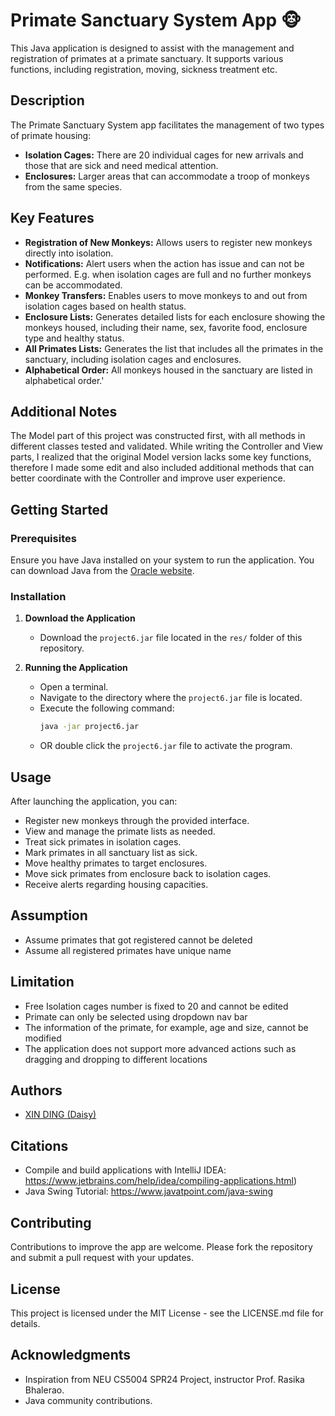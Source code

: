 # Primate Sanctuary System App 🐵

This Java application is designed to assist with the management and registration of primates at a primate sanctuary. It supports various functions, including registration, moving, sickness treatment etc.

## Description

The Primate Sanctuary System app facilitates the management of two types of primate housing:
- **Isolation Cages:** There are 20 individual cages for new arrivals and those that are sick and need medical attention.
- **Enclosures:** Larger areas that can accommodate a troop of monkeys from the same species.

## Key Features

- **Registration of New Monkeys:** Allows users to register new monkeys directly into isolation.
- **Notifications:** Alert users when the action has issue and can not be performed. E.g. when isolation cages are full and no further monkeys can be accommodated.
- **Monkey Transfers:** Enables users to move monkeys to and out from isolation cages based on health status.
- **Enclosure Lists:** Generates detailed lists for each enclosure showing the monkeys housed, including their name, sex, favorite food, enclosure type and healthy status.
- **All Primates Lists:** Generates the list that includes all the primates in the sanctuary, including isolation cages and enclosures.
- **Alphabetical Order:** All monkeys housed in the sanctuary are listed in alphabetical order.'

## Additional Notes

The Model part of this project was constructed first, with all methods in different classes tested and validated. While writing the Controller and View parts, I realized that the original Model version lacks some key functions, therefore I made some edit and also included additional methods that can better coordinate with the Controller and improve user experience.

## Getting Started

### Prerequisites

Ensure you have Java installed on your system to run the application. You can download Java from the [Oracle website](https://www.oracle.com/java/technologies/javase-jdk11-downloads.html).

### Installation

1. **Download the Application**
   - Download the `project6.jar` file located in the `res/` folder of this repository.

2. **Running the Application**
   - Open a terminal.
   - Navigate to the directory where the `project6.jar` file is located.
   - Execute the following command:
     ```bash
     java -jar project6.jar
     ```
   - OR double click the `project6.jar` file to activate the program.

## Usage

After launching the application, you can:
- Register new monkeys through the provided interface.
- View and manage the primate lists as needed.
- Treat sick primates in isolation cages.
- Mark primates in all sanctuary list as sick.
- Move healthy primates to target enclosures.
- Move sick primates from enclosure back to isolation cages.
- Receive alerts regarding housing capacities.

## Assumption

- Assume primates that got registered cannot be deleted
- Assume all registered primates have unique name

## Limitation

- Free Isolation cages number is fixed to 20 and cannot be edited
- Primate can only be selected using dropdown nav bar
- The information of the primate, for example, age and size, cannot be modified
- The application does not support more advanced actions such as dragging and dropping to different locations


## Authors

- [XIN DING (Daisy)](mailto:[ding.xin3@northeastern.edu])

## Citations

- Compile and build applications with IntelliJ IDEA: https://www.jetbrains.com/help/idea/compiling-applications.html)
- Java Swing Tutorial: https://www.javatpoint.com/java-swing

## Contributing

Contributions to improve the app are welcome. Please fork the repository and submit a pull request with your updates.

## License

This project is licensed under the MIT License - see the LICENSE.md file for details.

## Acknowledgments

- Inspiration from NEU CS5004 SPR24 Project, instructor Prof. Rasika Bhalerao.
- Java community contributions.
